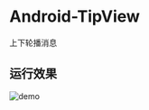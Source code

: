 # Android-TipView
上下轮播消息

## 运行效果

![demo](http://github.com/David--Lee/Android-TipView/raw/master/demo_pic/zhao.png)
